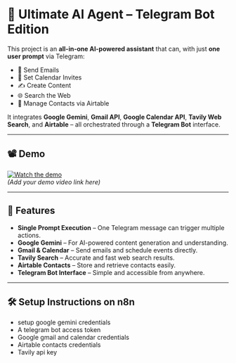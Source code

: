 # 🤖 Ultimate AI Agent – Telegram Bot Edition

This project is an **all-in-one AI-powered assistant** that can, with just **one user prompt** via Telegram:
- 📧 Send Emails
- 📅 Set Calendar Invites
- ✍️ Create Content
- 🌐 Search the Web
- 📇 Manage Contacts via Airtable

It integrates **Google Gemini**, **Gmail API**, **Google Calendar API**, **Tavily Web Search**, and **Airtable** – all orchestrated through a **Telegram Bot** interface.

---

## 📽 Demo
[![Watch the demo](https://img.shields.io/badge/▶%20Watch%20Demo-blue)](#)  
*_(Add your demo video link here)_*

---

## 🚀 Features
- **Single Prompt Execution** – One Telegram message can trigger multiple actions.
- **Google Gemini** – For AI-powered content generation and understanding.
- **Gmail & Calendar** – Send emails and schedule events directly.
- **Tavily Search** – Accurate and fast web search results.
- **Airtable Contacts** – Store and retrieve contacts easily.
- **Telegram Bot Interface** – Simple and accessible from anywhere.

---

## 🛠 Setup Instructions on n8n
- setup google gemini credentials
- A telegram bot access token
- Google gmail and calendar credentials
- Airtable contacts credentials
- Tavily api key
